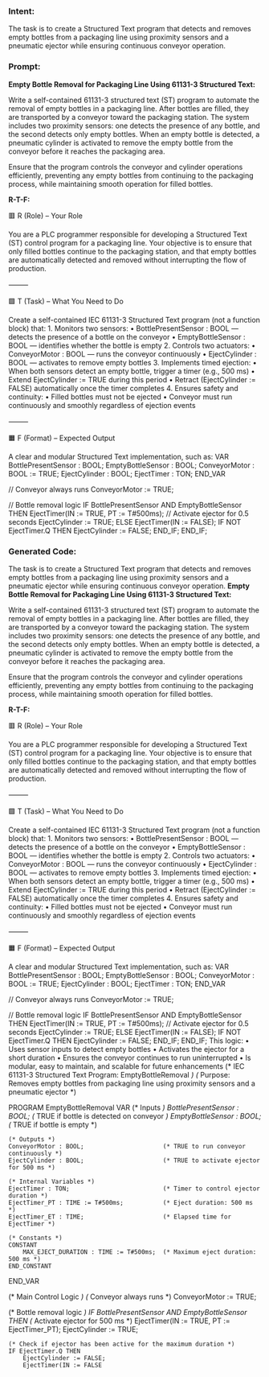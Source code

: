 ### Intent:
The task is to create a Structured Text program that detects and removes empty bottles from a packaging line using proximity sensors and a pneumatic ejector while ensuring continuous conveyor operation.

### Prompt:
**Empty Bottle Removal for Packaging Line Using 61131-3 Structured Text:**

Write a self-contained 61131-3 structured text (ST) program to automate the removal of empty bottles in a packaging line. After bottles are filled, they are transported by a conveyor toward the packaging station. The system includes two proximity sensors: one detects the presence of any bottle, and the second detects only empty bottles. When an empty bottle is detected, a pneumatic cylinder is activated to remove the empty bottle from the conveyor before it reaches the packaging area.

Ensure that the program controls the conveyor and cylinder operations efficiently, preventing any empty bottles from continuing to the packaging process, while maintaining smooth operation for filled bottles.

**R-T-F:**

🟥 R (Role) – Your Role

You are a PLC programmer responsible for developing a Structured Text (ST) control program for a packaging line. Your objective is to ensure that only filled bottles continue to the packaging station, and that empty bottles are automatically detected and removed without interrupting the flow of production.

⸻

🟩 T (Task) – What You Need to Do

Create a self-contained IEC 61131-3 Structured Text program (not a function block) that:
	1.	Monitors two sensors:
	•	BottlePresentSensor : BOOL — detects the presence of a bottle on the conveyor
	•	EmptyBottleSensor : BOOL — identifies whether the bottle is empty
	2.	Controls two actuators:
	•	ConveyorMotor : BOOL — runs the conveyor continuously
	•	EjectCylinder : BOOL — activates to remove empty bottles
	3.	Implements timed ejection:
	•	When both sensors detect an empty bottle, trigger a timer (e.g., 500 ms)
	•	Extend EjectCylinder := TRUE during this period
	•	Retract (EjectCylinder := FALSE) automatically once the timer completes
	4.	Ensures safety and continuity:
	•	Filled bottles must not be ejected
	•	Conveyor must run continuously and smoothly regardless of ejection events

⸻

🟧 F (Format) – Expected Output

A clear and modular Structured Text implementation, such as:
VAR
    BottlePresentSensor : BOOL;
    EmptyBottleSensor : BOOL;
    ConveyorMotor : BOOL := TRUE;
    EjectCylinder : BOOL;
    EjectTimer : TON;
END_VAR

// Conveyor always runs
ConveyorMotor := TRUE;

// Bottle removal logic
IF BottlePresentSensor AND EmptyBottleSensor THEN
    EjectTimer(IN := TRUE, PT := T#500ms); // Activate ejector for 0.5 seconds
    EjectCylinder := TRUE;
ELSE
    EjectTimer(IN := FALSE);
    IF NOT EjectTimer.Q THEN
        EjectCylinder := FALSE;
    END_IF;
END_IF;

### Generated Code:
The task is to create a Structured Text program that detects and removes empty bottles from a packaging line using proximity sensors and a pneumatic ejector while ensuring continuous conveyor operation.
**Empty Bottle Removal for Packaging Line Using 61131-3 Structured Text:**

Write a self-contained 61131-3 structured text (ST) program to automate the removal of empty bottles in a packaging line. After bottles are filled, they are transported by a conveyor toward the packaging station. The system includes two proximity sensors: one detects the presence of any bottle, and the second detects only empty bottles. When an empty bottle is detected, a pneumatic cylinder is activated to remove the empty bottle from the conveyor before it reaches the packaging area.

Ensure that the program controls the conveyor and cylinder operations efficiently, preventing any empty bottles from continuing to the packaging process, while maintaining smooth operation for filled bottles.

**R-T-F:**

🟥 R (Role) – Your Role

You are a PLC programmer responsible for developing a Structured Text (ST) control program for a packaging line. Your objective is to ensure that only filled bottles continue to the packaging station, and that empty bottles are automatically detected and removed without interrupting the flow of production.

⸻

🟩 T (Task) – What You Need to Do

Create a self-contained IEC 61131-3 Structured Text program (not a function block) that:
	1.	Monitors two sensors:
	•	BottlePresentSensor : BOOL — detects the presence of a bottle on the conveyor
	•	EmptyBottleSensor : BOOL — identifies whether the bottle is empty
	2.	Controls two actuators:
	•	ConveyorMotor : BOOL — runs the conveyor continuously
	•	EjectCylinder : BOOL — activates to remove empty bottles
	3.	Implements timed ejection:
	•	When both sensors detect an empty bottle, trigger a timer (e.g., 500 ms)
	•	Extend EjectCylinder := TRUE during this period
	•	Retract (EjectCylinder := FALSE) automatically once the timer completes
	4.	Ensures safety and continuity:
	•	Filled bottles must not be ejected
	•	Conveyor must run continuously and smoothly regardless of ejection events

⸻

🟧 F (Format) – Expected Output

A clear and modular Structured Text implementation, such as:
VAR
    BottlePresentSensor : BOOL;
    EmptyBottleSensor : BOOL;
    ConveyorMotor : BOOL := TRUE;
    EjectCylinder : BOOL;
    EjectTimer : TON;
END_VAR

// Conveyor always runs
ConveyorMotor := TRUE;

// Bottle removal logic
IF BottlePresentSensor AND EmptyBottleSensor THEN
    EjectTimer(IN := TRUE, PT := T#500ms); // Activate ejector for 0.5 seconds
    EjectCylinder := TRUE;
ELSE
    EjectTimer(IN := FALSE);
    IF NOT EjectTimer.Q THEN
        EjectCylinder := FALSE;
    END_IF;
END_IF;
This logic:
	•	Uses sensor inputs to detect empty bottles
	•	Activates the ejector for a short duration
	•	Ensures the conveyor continues to run uninterrupted
	•	Is modular, easy to maintain, and scalable for future enhancements
(* IEC 61131-3 Structured Text Program: EmptyBottleRemoval *)
(* Purpose: Removes empty bottles from packaging line using proximity sensors and a pneumatic ejector *)

PROGRAM EmptyBottleRemoval
VAR
    (* Inputs *)
    BottlePresentSensor : BOOL;                 (* TRUE if bottle is detected on conveyor *)
    EmptyBottleSensor : BOOL;                  (* TRUE if bottle is empty *)
    
    (* Outputs *)
    ConveyorMotor : BOOL;                      (* TRUE to run conveyor continuously *)
    EjectCylinder : BOOL;                      (* TRUE to activate ejector for 500 ms *)
    
    (* Internal Variables *)
    EjectTimer : TON;                          (* Timer to control ejector duration *)
    EjectTimer_PT : TIME := T#500ms;           (* Eject duration: 500 ms *)
    EjectTimer_ET : TIME;                      (* Elapsed time for EjectTimer *)
    
    (* Constants *)
    CONSTANT
        MAX_EJECT_DURATION : TIME := T#500ms;  (* Maximum eject duration: 500 ms *)
    END_CONSTANT
END_VAR

(* Main Control Logic *)
(* Conveyor always runs *)
ConveyorMotor := TRUE;

(* Bottle removal logic *)
IF BottlePresentSensor AND EmptyBottleSensor THEN
    (* Activate ejector for 500 ms *)
    EjectTimer(IN := TRUE, PT := EjectTimer_PT);
    EjectCylinder := TRUE;

    (* Check if ejector has been active for the maximum duration *)
    IF EjectTimer.Q THEN
        EjectCylinder := FALSE;
        EjectTimer(IN := FALSE
